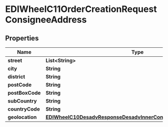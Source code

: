 

# EDIWheelC11OrderCreationRequestConsigneeAddress


## Properties

| Name | Type | Description | Notes |
|------------ | ------------- | ------------- | -------------|
|**street** | **List&lt;String&gt;** |  |  [optional] |
|**city** | **String** |  |  [optional] |
|**district** | **String** |  |  [optional] |
|**postCode** | **String** |  |  [optional] |
|**postBoxCode** | **String** |  |  [optional] |
|**subCountry** | **String** |  |  [optional] |
|**countryCode** | **String** |  |  |
|**geolocation** | [**EDIWheelC10DesadvResponseDesadvInnerConsigneeAddressGeolocation**](EDIWheelC10DesadvResponseDesadvInnerConsigneeAddressGeolocation.md) |  |  [optional] |



